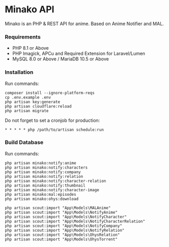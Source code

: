 # Minako API
Minako is an PHP & REST API for anime. Based on Anime Notifier and MAL.

### Requirements
- PHP 8.1 or Above
- PHP Imagick, APCu and Required Extension for Laravel/Lumen
- MySQL 8.0 or Above / MariaDB 10.5 or Above

### Installation
Run commands:
```
composer install --ignore-platform-reqs
cp .env.example .env
php artisan key:generate
php artisan cloudflare:reload
php artisan migrate
```

Do not forget to set a cronjob for production:
```
* * * * * php /path/to/artisan schedule:run
```

### Build Database
Run commands:
```
php artisan minako:notify:anime
php artisan minako:notify:characters
php artisan minako:notify:company
php artisan minako:notify:relation
php artisan minako:notify:character-relation
php artisan minako:notify:thumbnail
php artisan minako:notify:character-image
php artisan minako:mal:episodes
php artisan minako:ohys:download

php artisan scout:import "App\Models\MALAnime"
php artisan scout:import "App\Models\NotifyAnime"
php artisan scout:import "App\Models\NotifyCharacter"
php artisan scout:import "App\Models\NotifyCharacterRelation"
php artisan scout:import "App\Models\NotifyCompany"
php artisan scout:import "App\Models\NotifyRelation"
php artisan scout:import "App\Models\OhysRelation"
php artisan scout:import "App\Models\OhysTorrent"
```